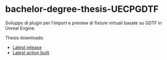 # bachelor-degree-thesis-UECPGDTF
Sviluppo di plugin per l’import e preview di
fixture virtuali basate su GDTF in Unreal Engine.<br/>

Thesis downloads:
- [Latest release](https://github.com/stranck/bachelor-degree-thesis-UECPGDTF/releases/download/v0.99/thesis.pdf)
- [Latest action built](https://nightly.link/stranck/bachelor-degree-thesis-UECPGDTF/workflows/buildLatex/main/PDF.zip)
